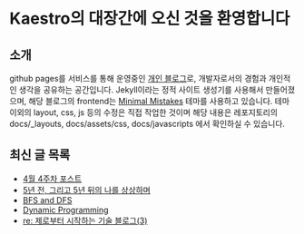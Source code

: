 # Kaestro의 대장간에 오신 것을 환영합니다

## 소개

github pages를 서비스를 통해 운영중인 [개인 블로그](https://kaestro.github.io)로, 개발자로서의 경험과 개인적인 생각을 공유하는 공간입니다. Jekyll이라는 정적 사이트 생성기를 사용해서 만들어졌으며, 해당 블로그의 frontend는 [Minimal Mistakes](https://mmistakes.github.io/minimal-mistakes/) 테마를 사용하고 있습니다. 테마 이외의 layout, css, js 등의 수정은 직접 작업한 것이며 해당 내용은 레포지토리의 docs/_layouts, docs/assets/css, docs/javascripts 에서 확인하실 수 있습니다.

## 최신 글 목록
<!-- BLOG-POST-LIST:START -->
- [4월 4주차 포스트](https://kaestro.github.io/weeklyposts/2024/04/28/Post-reviews.html)
- [5년 전, 그리고 5년 뒤의 나를 상상하며](https://kaestro.github.io/%EC%8B%A0%EB%B3%80%EC%9E%A1%EA%B8%B0/2024/04/26/5%EB%85%84-%EC%A0%84,-%EA%B7%B8%EB%A6%AC%EA%B3%A0-5%EB%85%84-%EB%92%A4%EC%9D%98-%EB%82%98%EC%97%90%EA%B2%8C.html)
- [BFS and DFS](https://kaestro.github.io/algorithm/2024/04/25/BFS-and-DFS.html)
- [Dynamic Programming](https://kaestro.github.io/algorithm/2024/04/24/Dynamic-Programming.html)
- [re: 제로부터 시작하는 기술 블로그&lpar;3&rpar;](https://kaestro.github.io/%EA%B0%9C%EB%B0%9C%EC%9D%BC%EC%A7%80/2024/04/23/re-%EC%A0%9C%EB%A1%9C%EB%B6%80%ED%84%B0-%EC%8B%9C%EC%9E%91%ED%95%98%EB%8A%94-%EB%B8%94%EB%A1%9C%EA%B7%B8(3).html)
<!-- BLOG-POST-LIST:END -->